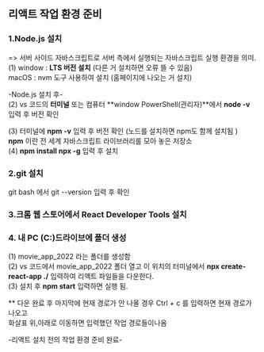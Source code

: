## 리액트 작업 환경 준비

### 1.Node.js 설치  
=> 서버 사이드 자바스크립트로 서버 측에서 실행되는 자바스크립트 실행 환경을 의미.  
(1) window : **LTS 버전 설치** (다른 거 설치하면 오류 뜰 수 있음)  
    macOS : nvm 도구 사용하여 설치 (홈페이지에 나오는 거 설치)    

-Node.js 설치 후-  
(2) vs 코드의 **터미널** 또는 컴퓨터 **window PowerShell(관리자)**에서 **node -v** 입력 후 버전 확인  

(3) 터미널에 **npm -v** 입력 후 버전 확인 (노드를 설치하면 npm도 함께 설치됨 )  
     **npm** 이란 전 세계 자바스크립트 라이브러리를 모아 놓은 저장소   
(4) **npm install npx -g** 입력 후 설치  

### 2.git 설치   
git bash 에서 git --version 입력 후 확인   

### 3.크롬 웹 스토어에서 React Developer Tools 설치  

### 4. 내 PC (C:)드라이브에 폴더 생성  
(1) movie_app_2022 라는 폴더를 생성함  
(2) vs 코드에서 movie_app_2022 폴더 열고 이 위치의 터미널에서 **npx create-react-app ./** 입력하여 리액트 파일들을 다운한다.     
(3) 설치 후 **npm start** 입력하면 실행 됨.  
 
** 다운 완료 후 마지막에 현재 경로가 안 나올 경우 Ctrl + c 를 입력하면 현재 경로가 나오고   
   화살표 위,아래로 이동하면 입력했던 작업 경로들이나옴   

-리액트 설치 전의 작업 환경 준비 완료-  



